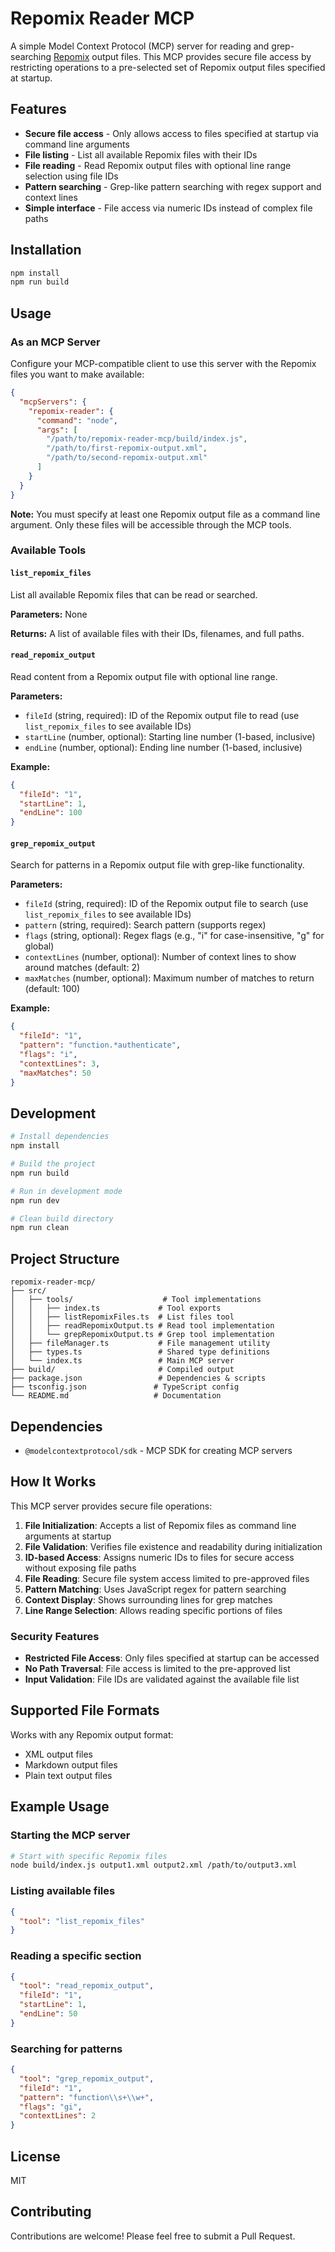 # Repomix Reader MCP

A simple Model Context Protocol (MCP) server for reading and grep-searching [Repomix](https://github.com/yamadashy/repomix) output files. This MCP provides secure file access by restricting operations to a pre-selected set of Repomix output files specified at startup.

## Features

- **Secure file access** - Only allows access to files specified at startup via command line arguments
- **File listing** - List all available Repomix files with their IDs
- **File reading** - Read Repomix output files with optional line range selection using file IDs
- **Pattern searching** - Grep-like pattern searching with regex support and context lines
- **Simple interface** - File access via numeric IDs instead of complex file paths

## Installation

```bash
npm install
npm run build
```

## Usage

### As an MCP Server

Configure your MCP-compatible client to use this server with the Repomix files you want to make available:

```json
{
  "mcpServers": {
    "repomix-reader": {
      "command": "node",
      "args": [
        "/path/to/repomix-reader-mcp/build/index.js",
        "/path/to/first-repomix-output.xml",
        "/path/to/second-repomix-output.xml"
      ]
    }
  }
}
```

**Note:** You must specify at least one Repomix output file as a command line argument. Only these files will be accessible through the MCP tools.

### Available Tools

#### `list_repomix_files`
List all available Repomix files that can be read or searched.

**Parameters:** None

**Returns:** A list of available files with their IDs, filenames, and full paths.

#### `read_repomix_output`
Read content from a Repomix output file with optional line range.

**Parameters:**
- `fileId` (string, required): ID of the Repomix output file to read (use `list_repomix_files` to see available IDs)
- `startLine` (number, optional): Starting line number (1-based, inclusive)
- `endLine` (number, optional): Ending line number (1-based, inclusive)

**Example:**
```json
{
  "fileId": "1",
  "startLine": 1,
  "endLine": 100
}
```

#### `grep_repomix_output`
Search for patterns in a Repomix output file with grep-like functionality.

**Parameters:**
- `fileId` (string, required): ID of the Repomix output file to search (use `list_repomix_files` to see available IDs)
- `pattern` (string, required): Search pattern (supports regex)
- `flags` (string, optional): Regex flags (e.g., "i" for case-insensitive, "g" for global)
- `contextLines` (number, optional): Number of context lines to show around matches (default: 2)
- `maxMatches` (number, optional): Maximum number of matches to return (default: 100)

**Example:**
```json
{
  "fileId": "1",
  "pattern": "function.*authenticate",
  "flags": "i",
  "contextLines": 3,
  "maxMatches": 50
}
```

## Development

```bash
# Install dependencies
npm install

# Build the project
npm run build

# Run in development mode
npm run dev

# Clean build directory
npm run clean
```

## Project Structure

```
repomix-reader-mcp/
├── src/
│   ├── tools/                    # Tool implementations
│   │   ├── index.ts             # Tool exports
│   │   ├── listRepomixFiles.ts  # List files tool
│   │   ├── readRepomixOutput.ts # Read tool implementation
│   │   └── grepRepomixOutput.ts # Grep tool implementation
│   ├── fileManager.ts           # File management utility
│   ├── types.ts                 # Shared type definitions
│   └── index.ts                 # Main MCP server
├── build/                       # Compiled output
├── package.json                 # Dependencies & scripts
├── tsconfig.json               # TypeScript config
└── README.md                   # Documentation
```

## Dependencies

- `@modelcontextprotocol/sdk` - MCP SDK for creating MCP servers

## How It Works

This MCP server provides secure file operations:

1. **File Initialization**: Accepts a list of Repomix files as command line arguments at startup
2. **File Validation**: Verifies file existence and readability during initialization  
3. **ID-based Access**: Assigns numeric IDs to files for secure access without exposing file paths
4. **File Reading**: Secure file system access limited to pre-approved files
5. **Pattern Matching**: Uses JavaScript regex for pattern searching
6. **Context Display**: Shows surrounding lines for grep matches
7. **Line Range Selection**: Allows reading specific portions of files

### Security Features

- **Restricted File Access**: Only files specified at startup can be accessed
- **No Path Traversal**: File access is limited to the pre-approved list
- **Input Validation**: File IDs are validated against the available file list

## Supported File Formats

Works with any Repomix output format:
- XML output files
- Markdown output files  
- Plain text output files

## Example Usage

### Starting the MCP server
```bash
# Start with specific Repomix files
node build/index.js output1.xml output2.xml /path/to/output3.xml
```

### Listing available files
```json
{
  "tool": "list_repomix_files"
}
```

### Reading a specific section
```json
{
  "tool": "read_repomix_output",
  "fileId": "1",
  "startLine": 1,
  "endLine": 50
}
```

### Searching for patterns
```json
{
  "tool": "grep_repomix_output", 
  "fileId": "1",
  "pattern": "function\\s+\\w+",
  "flags": "gi",
  "contextLines": 2
}
```

## License

MIT

## Contributing

Contributions are welcome! Please feel free to submit a Pull Request.